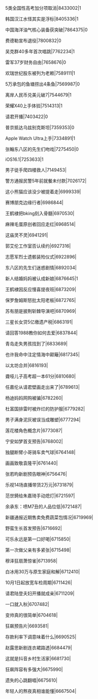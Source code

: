 5类全国性高考加分项取消|8433002|1

韩国汉江水怪其实是浮标|8405336|1

中国海洋油气核心装备获突破|7864375|0

费德勒宣布退役|7800832|0

吴克群40多年首次唱跳|7762234|1

雷军37岁财务自由|7658676|0

欢瑞世纪股东被列为老赖|7589111|1

5万承包的鱼塘捞出4条鱼|7569987|0

离岸人民币兑美元破7|7544679|1

荣耀X40上手体验|7514313|1

请君开播|7403422|0

普京抵达乌兹别克斯坦|7359353|0

Apple Watch Ultra上手|7334891|1

张翰东八区的先生们吻戏|7275450|0

iOS16.1|7253633|1

男子徒手爬四楼救人|7149453|

警方通报民警5年前就餐未付款|7026172|

这小熊猫应该没少被提着走|6999339|

赛博朋克边缘行者|6986844|

王鹤棣把bking刻入骨髓|6970530|

麻辣毛蛋原创者回应走红|6968514|

这庙灵不灵|6941291|

郭艾伦工作室否认续约|6927316|

志愿军烈士遗骸装殓仪式|6922896|

东八区的先生们迷惑剧情|6892034|

新人结婚妈妈被认成新娘|6876645|1

王鹤棣因反应慢喜提夜班|6873209|

保罗詹姆斯怒批太阳老板|6872765|

苏有朋是披荆斩棘导演吧|6870969|

三星长女贷5亿缴遗产税|6863191|

请回答1988教你如何去爱|6837844|

青岛走失男孩找到了|6833689|

也许我命中注定情海中颠簸|6817345|

以太坊合并|6816193|

聋哑儿子高考超一本61分|6810680|

任嘉伦从请君壁画走出来了|6789613|

杨迪妈妈网购被骗|6782260|

杜富国排雷时被炸烂的防护服|6779282|

男子满身泥灰被误当成雕塑|6777294|

莲花楼角色概念片|6773087|

宁安如梦首支预告|6768002|

独腿断臂小哥骑车卖气球|6764148|

画画致敬袁隆平|6761440|

张若昀新剧预告眼神|6756476|

乐视14场直播带货2万元|6731879|

范世錡给朱嘉琦手动熄灯|6721597|

余承东：喷M7丑的人品位低|6721487|

新疆通报近期售卖免费蔬菜包情况|6719969|

野蛮生长首发预告|6716692|

可乐永远是第一口好喝|6715850|

第一次做父亲有多紧张|6715498|

穆泽狂扇萧惊雀|6713958|

白冰用30万与原生家庭和解|6712410|

10月1日起放宽车检周期|6711426|

请君陆登夫妇开播就成亲|6711209|

一口就入秋|6707482|

变帅真的很简单|6704618|

狂飙预告片|6693581|

存款利率下调意味着什么|6690525|

赵露思新剧连衣裙路透|6684479|

这就是抖音乡村生活家|6681730|

狂飙阵容有多强大|6675990|

遗失的心跳翻唱|6675610|

年轻人的熬夜真相谁能懂|6667504|

